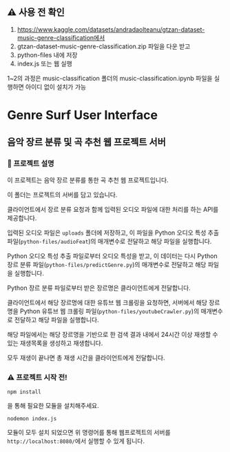 ## ⚠️ 사용 전 확인

1. https://www.kaggle.com/datasets/andradaolteanu/gtzan-dataset-music-genre-classification에서
2. gtzan-dataset-music-genre-classification.zip 파일을 다운 받고
3. python-files 내에 저장
4. index.js 또는 웹 실행

1~2의 과정은 music-classification 폴더의 music-classification.ipynb 파일을 실행하면 아이디 없이 설치가 가능

# Genre Surf User Interface

## 음악 장르 분류 및 곡 추천 웹 프로젝트 서버

### 🚀 프로젝트 설명

이 프로젝트는 음악 장르 분류를 통한 곡 추천 웹 프로젝트입니다.

이 폴더는 프로젝트의 서버를 담고 있습니다.

클라이언트에서 장르 분류 요청과 함께 입력된 오디오 파일에 대한 처리를 하는 API를 제공합니다.

입력된 오디오 파일은 `uploads` 폴더에 저장하고, 이 파일을 Python 오디오 특성 추출 파일(`python-files/audioFeat`)의 매개변수로 전달하고 해당 파일을 실행합니다.

Python 오디오 특성 추출 파일로부터 오디오 특성을 받고, 이 데이터는 다시 Python 장르 분류 파일(`python-files/predictGenre.py`)의 매개변수로 전달하고 해당 파일을 실행합니다.

Python 장르 분류 파일로부터 받은 장르명은 클라이언트에게 전달합니다.

클라이언트에서 해당 장르명에 대한 유튜브 웹 크롤링을 요청하면, 서버에서 해당 장르명을 Python 유튜브 웹 크롤링 파일(`python-files/youtubeCrawler.py`)의 매개변수로 전달하고 해당 파일을 실행합니다.

해당 파일에서는 해당 장르명을 기반으로 한 검색 결과 내에서 24시간 이상 재생할 수 있는 재생목록을 생성하고 재생합니다.

모두 재생이 끝나면 총 재생 시간을 클라이언트에게 전달합니다.

### ⚠️ 프로젝트 시작 전!

```
npm install
```

을 통해 필요한 모듈을 설치해주세요.

```
nodemon index.js
```

모듈이 모두 설치 되었으면 위 명령어를 통해 웹프로젝트의 서버를 `http://localhost:8080/`에서 실행할 수 있게 됩니다.
